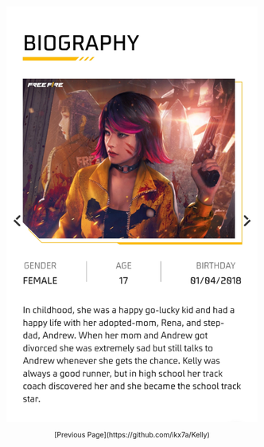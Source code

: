 <div align="center">

<img src="https://github.com/ikx7a/Kelly/blob/main/Resources/Biography.jpg">

<p>
[Previous Page](https://github.com/ikx7a/Kelly)
